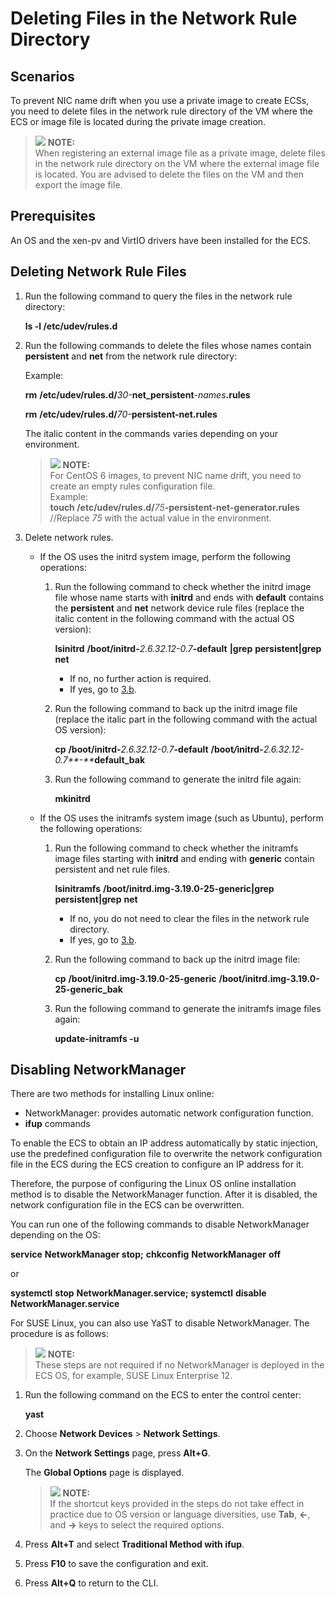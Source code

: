 # Deleting Files in the Network Rule Directory<a name="EN-US_TOPIC_0069904570"></a>

## Scenarios<a name="section12838834226"></a>

To prevent NIC name drift when you use a private image to create ECSs, you need to delete files in the network rule directory of the VM where the ECS or image file is located during the private image creation.

>![](/images/icon-note.gif) **NOTE:**   
>When registering an external image file as a private image, delete files in the network rule directory on the VM where the external image file is located. You are advised to delete the files on the VM and then export the image file.  

## Prerequisites<a name="section15556157"></a>

An OS and the xen-pv and VirtIO drivers have been installed for the ECS.

## Deleting Network Rule Files<a name="section5787686"></a>

1.  Run the following command to query the files in the network rule directory:

    **ls -l /etc/udev/rules.d**

2.  Run the following commands to delete the files whose names contain  **persistent**  and  **net**  from the network rule directory:

    Example:

    **rm** **/etc/udev/rules.d/**_30-_**net\_persistent**_-names_**.rules**

    **rm** **/etc/udev/rules.d/**_70-_**persistent-net.rules**

    The italic content in the commands varies depending on your environment.

    >![](/images/icon-note.gif) **NOTE:**   
    >For CentOS 6 images, to prevent NIC name drift, you need to create an empty rules configuration file.  
    >Example:  
    >**touch /etc/udev/rules.d/**_75_**-persistent-net-generator.rules**  //Replace  _75_  with the actual value in the environment.  

3.  Delete network rules.
    -   If the OS uses the initrd system image, perform the following operations:
        1.  Run the following command to check whether the initrd image file whose name starts with  **initrd**  and ends with  **default**  contains the  **persistent**  and  **net**  network device rule files \(replace the italic content in the following command with the actual OS version\):

            **lsinitrd** **/boot/initrd-**_2.6.32.12-0.7_**-default** **|grep** **persistent|grep** **net**

            -   If no, no further action is required.
            -   If yes, go to  [3.b](#it_58_45_200040_1_mmccppss_bak).

        2.  <a name="it_58_45_200040_1_mmccppss_bak"></a>Run the following command to back up the initrd image file \(replace the italic part in the following command with the actual OS version\):

            **cp** **/boot/initrd-**_2.6.32.12-0.7_**-default** **/boot**_**/**_**initrd-**_2.6.32.12-0.7**-**_**default\_bak**

        3.  Run the following command to generate the initrd file again:

            **mkinitrd**

    -   If the OS uses the initramfs system image \(such as Ubuntu\), perform the following operations:
        1.  Run the following command to check whether the initramfs image files starting with  **initrd**  and ending with  **generic**  contain persistent and net rule files.

            **lsinitramfs** **/boot/initrd.img-3.19.0-25-generic|grep** **persistent|grep** **net**

            -   If no, you do not need to clear the files in the network rule directory.
            -   If yes, go to  [3.b](#li59460586164647).

        2.  <a name="li59460586164647"></a>Run the following command to back up the initrd image file:

            **cp** **/boot/initrd.img-3.19.0-25-generic** **/boot/initrd.img-3.19.0-25-generic\_bak**

        3.  Run the following command to generate the initramfs image files again:

            **update-initramfs -u**




## Disabling NetworkManager<a name="section54488258164255"></a>

There are two methods for installing Linux online:

-   NetworkManager: provides automatic network configuration function.
-   **ifup**  commands

To enable the ECS to obtain an IP address automatically by static injection, use the predefined configuration file to overwrite the network configuration file in the ECS during the ECS creation to configure an IP address for it.

Therefore, the purpose of configuring the Linux OS online installation method is to disable the NetworkManager function. After it is disabled, the network configuration file in the ECS can be overwritten.

You can run one of the following commands to disable NetworkManager depending on the OS:

**service** **NetworkManager stop;** **chkconfig** **NetworkManager** **off**

or

**systemctl** **stop** **NetworkManager.service;** **systemctl** **disable** **NetworkManager.service**

For SUSE Linux, you can also use YaST to disable NetworkManager. The procedure is as follows:

>![](/images/icon-note.gif) **NOTE:**   
>These steps are not required if no NetworkManager is deployed in the ECS OS, for example, SUSE Linux Enterprise 12.  

1.  Run the following command on the ECS to enter the control center:

    **yast**

2.  Choose  **Network Devices**  \>  **Network Settings**.
3.  On the  **Network Settings**  page, press  **Alt+G**.

    The  **Global Options**  page is displayed.

    >![](/images/icon-note.gif) **NOTE:**   
    >If the shortcut keys provided in the steps do not take effect in practice due to OS version or language diversities, use  **Tab**,  **←**, and  **→**  keys to select the required options.  

4.  Press  **Alt+T**  and select  **Traditional Method with ifup**.
5.  Press  **F10**  to save the configuration and exit.
6.  Press  **Alt+Q**  to return to the CLI.

